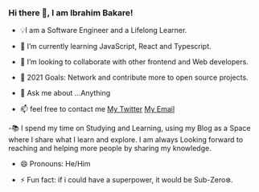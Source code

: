 ### Hi there 👋, I am Ibrahim Bakare!


- 💡I am a Software Engineer and a Lifelong Learner.
 
- 🌱 I’m currently learning JavaScript, React and Typescript.
 
- 👯 I’m looking to collaborate with other frontend and Web developers.
 
- 🤔 2021 Goals: Network and contribute more to open source projects.

- 💬 Ask me about ...Anything
 
- 📫 feel free to contact me [My Twitter](https://twitter.com/BrymmoBaggins) [My Email](bakareibrahim98@gmail.com)

-📚 I spend my time on Studying and Learning, using my Blog as a Space where I share what I learn and explore. I am always Looking forward to reaching and helping    more people by sharing my knowledge.

- 😄 Pronouns: He/Him
 
- ⚡ Fun fact: if i could have a superpower, it would be Sub-Zero❄️.











